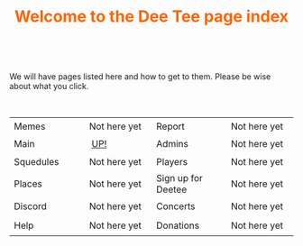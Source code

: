 <h1 style="text-align: center;"><span style="color: #ff6600;">Welcome to the Dee Tee page index</span></h1>
<p>&nbsp;</p>
<p>&nbsp;</p>
<p>We will have pages listed here and how to get to them. Please be wise about what you click.</p>
<p>&nbsp;</p>
<table style="height: 230px;" width="564">
<tbody>
<tr style="height: 32px;">
<td style="width: 134.688px; height: 32px;">Memes</td>
<td style="width: 134.688px; height: 32px;">Not here yet</td>
<td style="width: 134.688px; height: 32px;">Report</td>
<td style="width: 134.688px; height: 32px;">Not here yet</td>
</tr>
<tr style="height: 32px;">
<td style="width: 134.688px; height: 32px;">Main</td>
<td style="width: 134.688px; height: 32px;">&nbsp;<a href="https://farmergamer2437.github.io/Hub/">UP!</a></td>
<td style="width: 134.688px; height: 32px;">Admins</td>
<td style="width: 134.688px; height: 32px;">Not here yet</td>
</tr>
<tr style="height: 32px;">
<td style="width: 134.688px; height: 32px;">Squedules</td>
<td style="width: 134.688px; height: 32px;">Not here yet</td>
<td style="width: 134.688px; height: 32px;">Players</td>
<td style="width: 134.688px; height: 32px;">Not here yet</td>
</tr>
<tr style="height: 32px;">
<td style="width: 134.688px; height: 32px;">Places</td>
<td style="width: 134.688px; height: 32px;">Not here yet</td>
<td style="width: 134.688px; height: 32px;">Sign up for Deetee</td>
<td style="width: 134.688px; height: 32px;">Not here yet</td>
</tr>
<tr style="height: 33px;">
<td style="width: 134.688px; height: 33px;">Discord</td>
<td style="width: 134.688px; height: 33px;">Not here yet</td>
<td style="width: 134.688px; height: 33px;">Concerts</td>
<td style="width: 134.688px; height: 33px;">Not here yet</td>
</tr>
<tr style="height: 34.7917px;">
<td style="width: 134.688px; height: 34.7917px;">Help</td>
<td style="width: 134.688px; height: 34.7917px;">Not here yet</td>
<td style="width: 134.688px; height: 34.7917px;">Donations</td>
<td style="width: 134.688px; height: 34.7917px;">Not here yet</td>
</tr>
</tbody>
</table>
